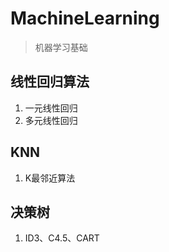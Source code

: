 # MachineLearning
> 机器学习基础

## 线性回归算法
1. 一元线性回归
2. 多元线性回归

## KNN
1. K最邻近算法

## 决策树
1. ID3、C4.5、CART